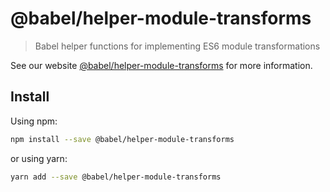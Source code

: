 # @babel/helper-module-transforms

> Babel helper functions for implementing ES6 module transformations

See our website [@babel/helper-module-transforms](https://babeljs.io/docs/en/next/babel-helper-module-transforms.html) for more information.

## Install

Using npm:

```sh
npm install --save @babel/helper-module-transforms
```

or using yarn:

```sh
yarn add --save @babel/helper-module-transforms
```
